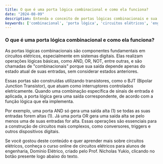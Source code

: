 ```yaml
---
title: O que é uma porta lógica combinacional e como ela funciona?
date: "2024-08-09"
description: Entenda o conceito de portas lógicas combinacionais e sua importância em circuitos elétricos.
keywords: ['combinacional', 'porta lógica', 'circuitos elétricos', 'engenharia']
---
```


### O que é uma porta lógica combinacional e como ela funciona?

As portas lógicas combinacionais são componentes fundamentais em circuitos elétricos, especialmente em sistemas digitais. Elas realizam operações lógicas básicas, como AND, OR, NOT, entre outras, e são chamadas de "combinacionais" porque sua saída depende apenas do estado atual de suas entradas, sem considerar estados anteriores.

Essas portas são construídas utilizando transistores, como o BJT (Bipolar Junction Transistor), que atuam como interruptores controlados eletricamente. Quando uma combinação específica de sinais de entrada é aplicada, a porta lógica gera uma saída correspondente, de acordo com a função lógica que ela implementa.

Por exemplo, uma porta AND só gera uma saída alta (1) se todas as suas entradas forem altas (1). Já uma porta OR gera uma saída alta se pelo menos uma de suas entradas for alta. Essas operações são essenciais para a construção de circuitos mais complexos, como conversores, triggers e outros dispositivos digitais.

Se você gostou deste conteúdo e quer aprender mais sobre circuitos elétricos, conheça o curso online de circuitos elétricos para alunos de engenharia, Domínio Elétrico, criado pelo Prof. Nicholas Yukio, clicando no botão presente logo abaixo do texto.